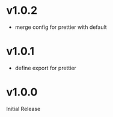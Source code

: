 # v1.0.2

- merge config for prettier with default

# v1.0.1

- define export for prettier

# v1.0.0
Initial Release
